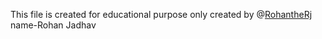 This file is created for educational purpose only
created by @[RohantheRj ](https://github.com/RohantheRj/)
name-Rohan Jadhav
